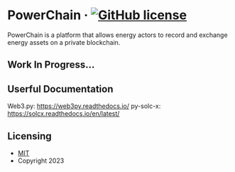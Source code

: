 # PowerChain &middot; [![GitHub license](https://img.shields.io/badge/license-MIT-blue.svg?style=flat-square)](https://github.com/MnAppsNet/PowerChain/blob/master/LICENSE)
PowerChain is a platform that allows energy actors to record and exchange energy assets on a private blockchain.

## Work In Progress...

## Userful Documentation
Web3.py: https://web3py.readthedocs.io/
py-solc-x: https://solcx.readthedocs.io/en/latest/

## Licensing
* [MIT](https://github.com/MnAppsNet/PowerChain/blob/master/LICENSE)
* Copyright 2023